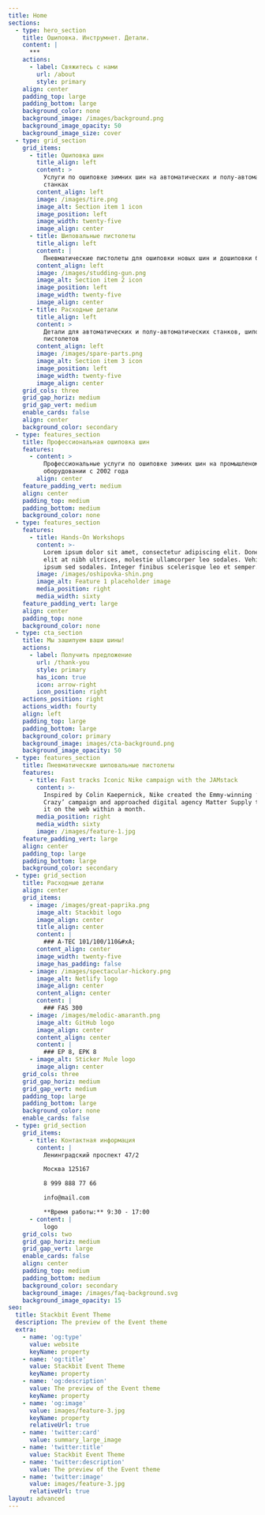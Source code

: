 ```yaml
---
title: Home
sections:
  - type: hero_section
    title: Ошиповка. Инструмнет. Детали.
    content: |
      ***
    actions:
      - label: Свяжитесь с нами
        url: /about
        style: primary
    align: center
    padding_top: large
    padding_bottom: large
    background_color: none
    background_image: /images/background.png
    background_image_opacity: 50
    background_image_size: cover
  - type: grid_section
    grid_items:
      - title: Ошиповка шин
        title_align: left
        content: >
          Услуги по ошиповке зимних шин на автоматических и полу-автоматических
          станках
        content_align: left
        image: /images/tire.png
        image_alt: Section item 1 icon
        image_position: left
        image_width: twenty-five
        image_align: center
      - title: Шиповальные пистолеты
        title_align: left
        content: |
          Пневматические пистолеты для ошиповки новых шин и дошиповки б/у шин
        content_align: left
        image: /images/studding-gun.png
        image_alt: Section item 2 icon
        image_position: left
        image_width: twenty-five
        image_align: center
      - title: Расходные детали
        title_align: left
        content: >
          Детали для автоматических и полу-автоматических станков, шиповальных
          пистолетов
        content_align: left
        image: /images/spare-parts.png
        image_alt: Section item 3 icon
        image_position: left
        image_width: twenty-five
        image_align: center
    grid_cols: three
    grid_gap_horiz: medium
    grid_gap_vert: medium
    enable_cards: false
    align: center
    background_color: secondary
  - type: features_section
    title: Профессиональная ошиповка шин
    features:
      - content: >
          Профессиональные услуги по ошиповке зимних шин на промышленом
          оборудовании с 2002 года
        align: center
    feature_padding_vert: medium
    align: center
    padding_top: medium
    padding_bottom: medium
    background_color: none
  - type: features_section
    features:
      - title: Hands-On Workshops
        content: >-
          Lorem ipsum dolor sit amet, consectetur adipiscing elit. Donec aliquet
          elit at nibh ultrices, molestie ullamcorper leo sodales. Vehicula ut
          ipsum sed sodales. Integer finibus scelerisque leo et semper.
        image: /images/oshipovka-shin.png
        image_alt: Feature 1 placeholder image
        media_position: right
        media_width: sixty
    feature_padding_vert: large
    align: center
    padding_top: none
    background_color: none
  - type: cta_section
    title: Мы зашипуем ваши шины!
    actions:
      - label: Получить предложение
        url: /thank-you
        style: primary
        has_icon: true
        icon: arrow-right
        icon_position: right
    actions_position: right
    actions_width: fourty
    align: left
    padding_top: large
    padding_bottom: large
    background_color: primary
    background_image: images/cta-background.png
    background_image_opacity: 50
  - type: features_section
    title: Пневматические шиповальные пистолеты
    features:
      - title: Fast tracks Iconic Nike campaign with the JAMstack
        content: >-
          Inspired by Colin Kaepernick, Nike created the Emmy-winning ‘Dream
          Crazy’ campaign and approached digital agency Matter Supply to launch
          it on the web within a month.
        media_position: right
        media_width: sixty
        image: /images/feature-1.jpg
    feature_padding_vert: large
    align: center
    padding_top: large
    padding_bottom: large
    background_color: secondary
  - type: grid_section
    title: Расходные детали
    align: center
    grid_items:
      - image: /images/great-paprika.png
        image_alt: Stackbit logo
        image_align: center
        title_align: center
        content: |
          ### A-TEC 101/100/110&#xA;
        content_align: center
        image_width: twenty-five
        image_has_padding: false
      - image: /images/spectacular-hickory.png
        image_alt: Netlify logo
        image_align: center
        content_align: center
        content: |
          ### FAS 300
      - image: /images/melodic-amaranth.png
        image_alt: GitHub logo
        image_align: center
        content_align: center
        content: |
          ### EP 8, EPK 8
      - image_alt: Sticker Mule logo
        image_align: center
    grid_cols: three
    grid_gap_horiz: medium
    grid_gap_vert: medium
    padding_top: large
    padding_bottom: large
    background_color: none
    enable_cards: false
  - type: grid_section
    grid_items:
      - title: Контактная информация
        content: |
          Ленинградский проспект 47/2

          Москва 125167

          8 999 888 77 66

          info@mail.com

          **Время работы:** 9:30 - 17:00
      - content: |
          logo
    grid_cols: two
    grid_gap_horiz: medium
    grid_gap_vert: large
    enable_cards: false
    align: center
    padding_top: medium
    padding_bottom: medium
    background_color: secondary
    background_image: /images/faq-background.svg
    background_image_opacity: 15
seo:
  title: Stackbit Event Theme
  description: The preview of the Event theme
  extra:
    - name: 'og:type'
      value: website
      keyName: property
    - name: 'og:title'
      value: Stackbit Event Theme
      keyName: property
    - name: 'og:description'
      value: The preview of the Event theme
      keyName: property
    - name: 'og:image'
      value: images/feature-3.jpg
      keyName: property
      relativeUrl: true
    - name: 'twitter:card'
      value: summary_large_image
    - name: 'twitter:title'
      value: Stackbit Event Theme
    - name: 'twitter:description'
      value: The preview of the Event theme
    - name: 'twitter:image'
      value: images/feature-3.jpg
      relativeUrl: true
layout: advanced
---
```

